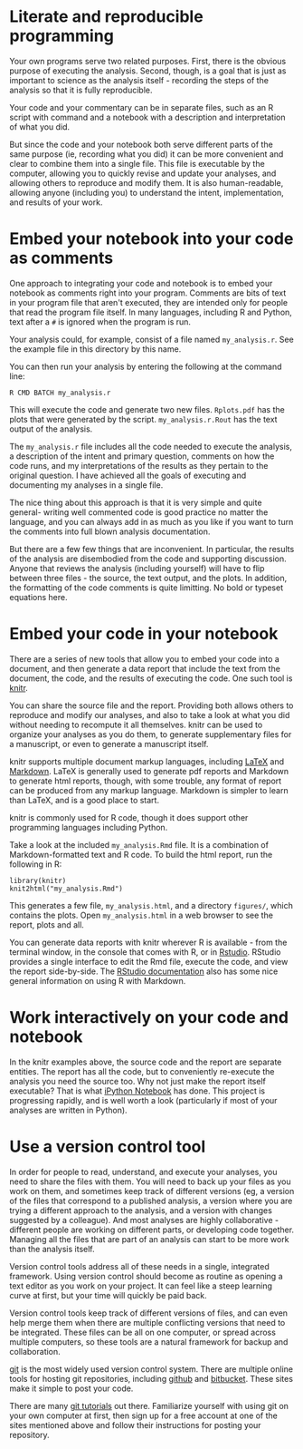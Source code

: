 # Literate and reproducible programming

Your own programs serve two related purposes. First, there is the obvious 
purpose of executing the analysis. Second, though, is a goal that is just as 
important to science as the analysis itself - recording the steps of the 
analysis so that it is fully reproducible.

Your code and your commentary can be in separate files, such as an R script with 
command and a notebook with a description and interpretation of what you did.

But since the code and your notebook both serve different parts of the same 
purpose (ie, recording what you did) it can be more 
convenient and clear to combine them into a single file. This file is 
executable by the computer, allowing you to quickly revise and update your 
analyses, and allowing others to reproduce and modify them. It is also 
human-readable, allowing anyone (including you) to understand the intent, 
implementation, and results of your work.


# Embed your notebook into your code as comments

One approach to integrating your code and notebook is to embed your notebook as 
comments right into your program. Comments are bits of text in your program 
file that aren't executed, they are intended only for people that read the 
program file itself. In many languages, including R and Python, text after a 
`#` is ignored when the program is run.

Your analysis could, for example, consist of a file named `my_analysis.r`. See 
the example file in this directory by this name.

You can then run your analysis by entering the following at the command line:

    R CMD BATCH my_analysis.r
    
This will execute the code and generate two new files. `Rplots.pdf` has the 
plots that were generated by the script. `my_analysis.r.Rout` has the text 
output of the analysis.

The `my_analysis.r` file includes all the code needed to execute the analysis, 
a description of the intent and primary question, comments on how the code 
runs, and my interpretations of the results as they pertain to the original 
question. I have achieved all the goals of executing and documenting my 
analyses in a single file.

The nice thing about this approach is that it is very simple and quite general- 
writing well commented code is good practice no matter the language, and you 
can always add in as much as you like if you want to turn the comments into full 
blown analysis documentation.

But there are a few few things that are inconvenient. In particular, the results 
of the analysis are disembodied from the code and supporting discussion. 
Anyone that reviews the analysis (including yourself) will have to flip between 
three files - the source, the text output, and the plots. In addition, the 
formatting of the code comments is quite limitting. No bold or typeset equations 
here.

# Embed your code in your notebook

There are a series of new tools that allow you to embed your code into a
document, and then generate a data report that include the text from the 
document, the code, and the results of executing the code. One such tool is 
[knitr](http://yihui.name/knitr/). 

You can share the source file and the 
report. Providing both allows others to reproduce and modify our analyses, and 
also to take a look at what you did without needing to recompute it all 
themselves. knitr can be used to organize your analyses as you do them, to 
generate supplementary files for a manuscript, or even to generate a manuscript 
itself. 

knitr supports multiple document markup languages, including 
[LaTeX](http://www.latex-project.org) and 
[Markdown](http://daringfireball.net/projects/markdown/). LaTeX is generally 
used to generate pdf reports and Markdown to generate html reports, though, 
with some trouble, any format of report can be produced from any markup 
language. Markdown is simpler to learn than LaTeX, and is a good place to start.

knitr is commonly used for R code, though it does support other 
programming languages including Python.

Take a look at the included `my_analysis.Rmd` file. It is a combination of 
Markdown-formatted text and R code. To build the html report, run the following 
in R:

    library(knitr)
    knit2html("my_analysis.Rmd")
    
This generates a few file, `my_analysis.html`, and a directory `figures/`, which 
contains the plots. Open `my_analysis.html` in a web browser to see the report, 
plots and all.

You can generate data reports with knitr wherever R is available - from the 
terminal window, in the console that comes with R, or in 
[Rstudio](http://www.rstudio.com). RStudio provides a single interface to edit 
the Rmd file, execute the code, and view the report side-by-side. The 
[RStudio documentation](http://www.rstudio.com/ide/docs/authoring/using_markdown) 
also has some nice general information on using R with Markdown.


# Work interactively on your code and notebook

In the knitr examples above, the source code and the report are separate 
entities. The report has all the code, but to conveniently re-execute the 
analysis you need the source too. Why not just make the report itself 
executable? That is what [iPython Notebook](http://ipython.org/notebook.html) 
has done. This project is progressing rapidly, and is well worth a look 
(particularly if most of your analyses are written in Python).

# Use a version control tool

In order for people to read, understand, and execute your analyses, you need to 
share the files with them. You will need to back up your files as you work on 
them, and sometimes keep track of different versions (eg, a version of the files 
that correspond to a published analysis, a version where you are trying a 
different approach to the analysis, and a version with changes suggested by a 
colleague). And most analyses are highly collaborative - different people are 
working on different parts, or developing code together. Managing all the files 
that are part of an analysis can start to be more work than the 
analysis itself.

Version control tools address all of these needs in a single, integrated 
framework. Using version control should become as routine as opening a text 
editor as you work on your project. It can feel like a steep learning curve at 
first, but your time will quickly be paid back.

Version control tools keep track of different versions of files, and can even 
help merge them when there are multiple conflicting versions that need to be 
integrated. These files can be all on one computer, or spread across multiple 
computers, so these tools are a natural framework for backup and collaboration.

[git](http://git-scm.com) is the most widely used version control system. There 
are multiple online tools for hosting git repositories, including 
[github](https://github.com) and [bitbucket](https://bitbucket.org/). These 
sites make it simple to post your code.

There are many 
[git tutorials](http://sixrevisions.com/resources/git-tutorials-beginners/) out 
there. Familiarize yourself with using git on your own computer at first, then 
sign up for a free account at one of the sites mentioned above and follow their 
instructions for posting your repository.